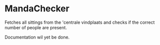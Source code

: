 # MandaChecker
Fetches all sittings from the 'centrale vindplaats and checks if the correct number of people are present. 

Documentation wil yet be done. 
